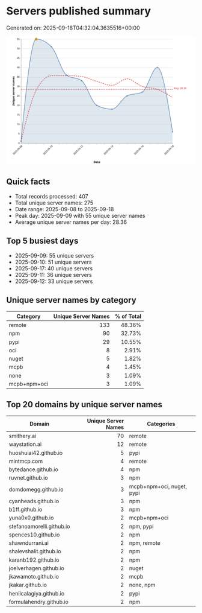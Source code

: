 # Servers published summary

Generated on: 2025-09-18T04:32:04.3635516+00:00

![Unique servers per day](servers-per-day.svg)

## Quick facts
- Total records processed: 407
- Total unique server names: 275
- Date range: 2025-09-08 to 2025-09-18
- Peak day: 2025-09-09 with 55 unique server names
- Average unique server names per day: 28.36

## Top 5 busiest days
- 2025-09-09: 55 unique servers
- 2025-09-10: 51 unique servers
- 2025-09-17: 40 unique servers
- 2025-09-11: 36 unique servers
- 2025-09-12: 33 unique servers

## Unique server names by category

| Category | Unique Server Names | % of Total |
|----------|---------------------:|-----------:|
| remote | 133 | 48.36% |
| npm | 90 | 32.73% |
| pypi | 29 | 10.55% |
| oci | 8 | 2.91% |
| nuget | 5 | 1.82% |
| mcpb | 4 | 1.45% |
| none | 3 | 1.09% |
| mcpb+npm+oci | 3 | 1.09% |

## Top 20 domains by unique server names

| Domain | Unique Server Names | Categories |
|--------|---------------------:|------------|
| smithery.ai | 70 | remote |
| waystation.ai | 12 | remote |
| huoshuiai42.github.io | 5 | pypi |
| mintmcp.com | 4 | remote |
| bytedance.github.io | 4 | npm |
| ruvnet.github.io | 3 | npm |
| domdomegg.github.io | 3 | mcpb+npm+oci, nuget, pypi |
| cyanheads.github.io | 3 | npm |
| b1ff.github.io | 3 | npm |
| yuna0x0.github.io | 2 | mcpb+npm+oci |
| stefanoamorelli.github.io | 2 | npm, pypi |
| spences10.github.io | 2 | npm |
| shawndurrani.ai | 2 | npm, remote |
| shalevshalit.github.io | 2 | npm |
| karanb192.github.io | 2 | npm |
| joelverhagen.github.io | 2 | nuget |
| jkawamoto.github.io | 2 | mcpb |
| jkakar.github.io | 2 | none, npm |
| henilcalagiya.github.io | 2 | pypi |
| formulahendry.github.io | 2 | npm |
